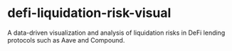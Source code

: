 # defi-liquidation-risk-visual
A data-driven visualization and analysis of liquidation risks in DeFi lending protocols such as Aave and Compound.
